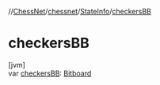 //[ChessNet](../../../index.md)/[chessnet](../index.md)/[StateInfo](index.md)/[checkersBB](checkers-b-b.md)

# checkersBB

[jvm]\
var [checkersBB](checkers-b-b.md): [Bitboard](../index.md#610777926%2FClasslikes%2F-1216412040)
